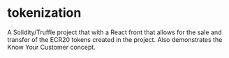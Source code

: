 # tokenization

A Solidity/Truffle project that with a React front that allows for the sale
and transfer of the ECR20 tokens created in the project.  Also demonstrates the Know Your Customer
concept.
